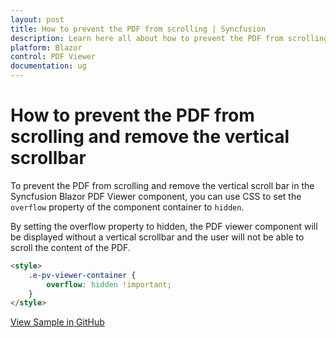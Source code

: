 ```yaml
---
layout: post
title: How to prevent the PDF from scrolling | Syncfusion
description: Learn here all about how to prevent the PDF from scrolling and remove the vertical scrollbar in Syncfusion Blazor PDF Viewer component and more.
platform: Blazor
control: PDF Viewer
documentation: ug
---
```


# How to prevent the PDF from scrolling and remove the vertical scrollbar

To prevent the PDF from scrolling and remove the vertical scroll bar in the Syncfusion Blazor PDF Viewer component, you can use CSS to set the `overflow` property of the component container to `hidden`.

By setting the overflow property to hidden, the PDF viewer component will be displayed without a vertical scrollbar and the user will not be able to scroll the content of the PDF.

```html
<style>
    .e-pv-viewer-container {
        overflow: hidden !important;
    }
</style>
```

[View Sample in GitHub]()